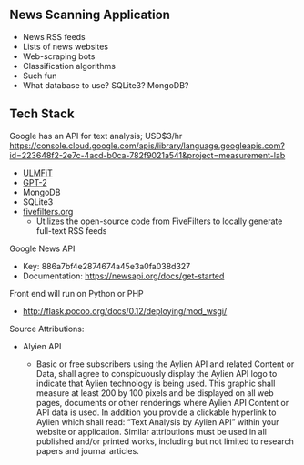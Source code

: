 ## News Scanning Application ##

* News RSS feeds
* Lists of news websites
* Web-scraping bots
* Classification algorithms
* Such fun
* What database to use? SQLite3? MongoDB?

## Tech Stack ##

Google has an API for text analysis; USD$3/hr  
https://console.cloud.google.com/apis/library/language.googleapis.com?id=223648f2-2e7c-4acd-b0ca-782f9021a541&project=measurement-lab

* [ULMFiT](http://nlp.fast.ai/)
* [GPT-2](https://openai.com/blog/better-language-models/)
* MongoDB
* SQLite3
* [fivefilters.org](https://fivefilters.org/)
    * Utilizes the open-source code from FiveFilters to locally generate full-text RSS feeds

Google News API
* Key: 886a7bf4e2874674a45e3a0fa038d327
* Documentation: https://newsapi.org/docs/get-started

Front end will run on Python or PHP
* http://flask.pocoo.org/docs/0.12/deploying/mod_wsgi/


Source Attributions:  
* Alyien API

    * Basic or free subscribers using the Aylien API and related Content or Data, shall agree to conspicuously display the Aylien API logo to indicate that Aylien technology is being used.  This graphic shall measure at least 200 by 100 pixels and be displayed on all web pages, documents or other renderings where Aylien API Content or API data is used.  In addition you provide a clickable hyperlink to Aylien which shall read: “Text Analysis by Aylien API” within your website or application. Similar attributions must be used in all published and/or printed works, including but not limited to research papers and journal articles.